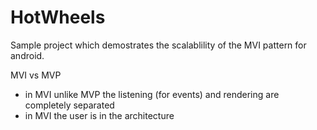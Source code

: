 # HotWheels

Sample project which demostrates the scalablility of the MVI pattern for android. 

MVI vs MVP
- in MVI unlike MVP the listening (for events) and rendering are completely separated 
- in MVI the user is in the architecture
